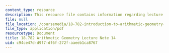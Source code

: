 ```yaml
---
content_type: resource
description: This resource file contains information regarding lecture note 14.
file: null
file_location: /coursemedia/18-782-introduction-to-arithmetic-geometry-fall-2013/c94ce47dd9f7df6f272faaeeb1ca8767_MIT18_782F13_lec14.pdf
file_type: application/pdf
resourcetype: Document
title: 18.782 Arithmetic Geometry Lecture Note 14
uid: c94ce47d-d9f7-df6f-272f-aaeeb1ca8767
---
```

